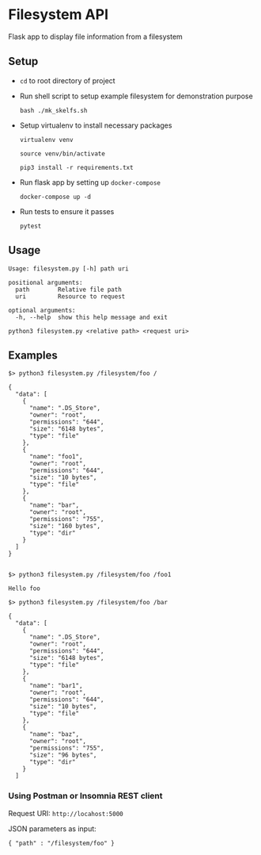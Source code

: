 # Filesystem API

Flask app to display file information from a filesystem 

## Setup

* `cd` to root directory of project
* Run shell script to setup example filesystem for demonstration purpose

    `bash ./mk_skelfs.sh`
* Setup virtualenv to install necessary packages

    `virtualenv venv`

    `source venv/bin/activate`

    `pip3 install -r requirements.txt`
* Run flask app by setting up `docker-compose`

    `docker-compose up -d`
* Run tests to ensure it passes

    `pytest`

## Usage

```
Usage: filesystem.py [-h] path uri

positional arguments:
  path        Relative file path
  uri         Resource to request

optional arguments:
  -h, --help  show this help message and exit

python3 filesystem.py <relative path> <request uri>

```

## Examples

```
$> python3 filesystem.py /filesystem/foo /

{
  "data": [
    {
      "name": ".DS_Store",
      "owner": "root",
      "permissions": "644",
      "size": "6148 bytes",
      "type": "file"
    },
    {
      "name": "foo1",
      "owner": "root",
      "permissions": "644",
      "size": "10 bytes",
      "type": "file"
    },
    {
      "name": "bar",
      "owner": "root",
      "permissions": "755",
      "size": "160 bytes",
      "type": "dir"
    }
  ]
}


$> python3 filesystem.py /filesystem/foo /foo1

Hello foo

$> python3 filesystem.py /filesystem/foo /bar

{
  "data": [
    {
      "name": ".DS_Store",
      "owner": "root",
      "permissions": "644",
      "size": "6148 bytes",
      "type": "file"
    },
    {
      "name": "bar1",
      "owner": "root",
      "permissions": "644",
      "size": "10 bytes",
      "type": "file"
    },
    {
      "name": "baz",
      "owner": "root",
      "permissions": "755",
      "size": "96 bytes",
      "type": "dir"
    }
  ]

```

### Using Postman or Insomnia REST client

Request URI: `http://locahost:5000`

JSON parameters as input:

```
{ "path" : "/filesystem/foo" }
```
